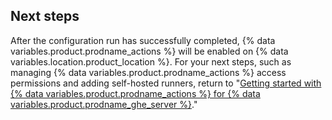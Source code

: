 ## Next steps

After the configuration run has successfully completed, {% data variables.product.prodname_actions %} will be enabled on {% data variables.location.product_location %}. For your next steps, such as managing {% data variables.product.prodname_actions %} access permissions and adding self-hosted runners, return to "[Getting started with {% data variables.product.prodname_actions %} for {% data variables.product.prodname_ghe_server %}](/admin/github-actions/getting-started-with-github-actions-for-github-enterprise-server#enabling-github-actions-with-your-storage-provider)."
